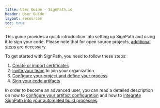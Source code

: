 ```yaml
---
title: User Guide - SignPath.io
header: User Guide
layout: resources
toc: true
---
```


This guide provides a quick introduction into setting up SignPath and using it to sign your code. Please note that for open source projects, [additional steps](/open-source) are necessary.

To get started with SignPath, you need to follow these steps:

1. [Create or import certificates](/documentation/managing-certificates)
2. [Invite your team](/documentation/users) to join your organization
3. [Configure your project and define your process](/documentation/projects)
4. [Sign your code artifacts](/documentation/signing-code)

In order to become an advanced user, you can read a detailed description on how to [configure your artifact configuration](/documentation/artifact-configuration) and how to [integrate SignPath into your automated build processes](/documentation/build-system-integration).